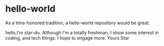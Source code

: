 # hello-world
As a time-honored tradition, a hello-world repository would be great.

hello,I'm star-du.
Although I'm a totally freshman, I show some interest in coding, and tech things.
I hope to engage more.
Yours
Star
